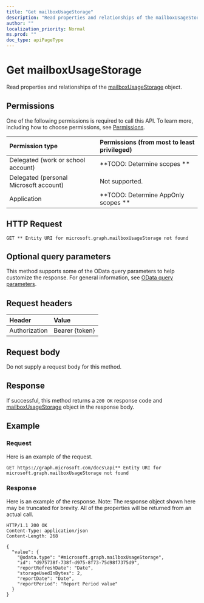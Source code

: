 ```yaml
---
title: "Get mailboxUsageStorage"
description: "Read properties and relationships of the mailboxUsageStorage object."
author: ""
localization_priority: Normal
ms.prod: ""
doc_type: apiPageType
---
```


# Get mailboxUsageStorage

Read properties and relationships of the [mailboxUsageStorage](../resources/mailboxusagestorage.md) object.

## Permissions
One of the following permissions is required to call this API. To learn more, including how to choose permissions, see [Permissions](/concepts/permissions-reference.md).

|Permission type|Permissions (from most to least privileged)|
|:---|:---|
|Delegated (work or school account)|**TODO: Determine scopes **|
|Delegated (personal Microsoft account)|Not supported.|
|Application|**TODO: Determine AppOnly scopes **|

## HTTP Request
<!-- {
  "blockType": "ignored"
}
-->
``` http
GET ** Entity URI for microsoft.graph.mailboxUsageStorage not found
```

## Optional query parameters
This method supports some of the OData query parameters to help customize the response. For general information, see [OData query parameters](/graph/query-parameters).

## Request headers
|Header|Value|
|:---|:---|
|Authorization|Bearer {token}|

## Request body
Do not supply a request body for this method.

## Response
If successful, this method returns a `200 OK` response code and [mailboxUsageStorage](../resources/mailboxusagestorage.md) object in the response body.

## Example

### Request
Here is an example of the request.
<!-- {
  "blockType": "request",
  "name": "get_mailboxusagestorage"
}
-->
``` http
GET https://graph.microsoft.com/docs\api** Entity URI for microsoft.graph.mailboxUsageStorage not found
```

### Response
Here is an example of the response. Note: The response object shown here may be truncated for brevity. All of the properties will be returned from an actual call.
<!-- {
  "blockType": "response",
  "truncated": true,
  "@odata.type": "microsoft.graph.mailboxUsageStorage"
}
-->
``` http
HTTP/1.1 200 OK
Content-Type: application/json
Content-Length: 268

{
  "value": {
    "@odata.type": "#microsoft.graph.mailboxUsageStorage",
    "id": "d975738f-738f-d975-8f73-75d98f7375d9",
    "reportRefreshDate": "Date",
    "storageUsedInBytes": 2,
    "reportDate": "Date",
    "reportPeriod": "Report Period value"
  }
}
```

